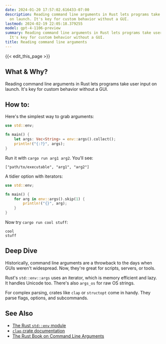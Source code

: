 ```yaml
---
date: 2024-01-20 17:57:02.616433-07:00
description: Reading command line arguments in Rust lets programs take user input
  on launch. It's key for custom behavior without a GUI.
lastmod: 2024-02-19 22:05:18.379255
model: gpt-4-1106-preview
summary: Reading command line arguments in Rust lets programs take user input on launch.
  It's key for custom behavior without a GUI.
title: Reading command line arguments
---
```


{{< edit_this_page >}}

## What & Why?

Reading command line arguments in Rust lets programs take user input on launch. It's key for custom behavior without a GUI.

## How to:

Here's the simplest way to grab arguments:

```Rust
use std::env;

fn main() {
    let args: Vec<String> = env::args().collect();
    println!("{:?}", args);
}
```

Run it with `cargo run arg1 arg2`. You'll see:

```
["path/to/executable", "arg1", "arg2"]
```

A tidier option with iterators:

```Rust
use std::env;

fn main() {
    for arg in env::args().skip(1) {
        println!("{}", arg);
    }
}
```

Now try `cargo run cool stuff`:

```
cool
stuff
```

## Deep Dive

Historically, command line arguments are a throwback to the days when GUIs weren't widespread. Now, they're great for scripts, servers, or tools.

Rust's `std::env::args` uses an iterator, which is memory efficient and lazy. It handles Unicode too. There's also `args_os` for raw OS strings.

For complex parsing, crates like `clap` or `structopt` come in handy. They parse flags, options, and subcommands.

## See Also

- [The Rust `std::env` module](https://doc.rust-lang.org/std/env/)
- [`clap` crate documentation](https://docs.rs/clap/)
- [The Rust Book on Command Line Arguments](https://doc.rust-lang.org/book/ch12-01-accepting-command-line-arguments.html)
